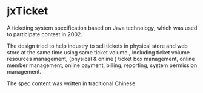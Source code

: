 # jxTicket
A ticketing system specification based on Java technology, which was used to participate contest in 2002.

The design tried to help industry to sell tickets in physical store and web store at the same time using same ticket volume., including ticket volume resources management, (physical & online ) ticket box management, online member management, online payment, billing, reporting, system permission management.

The spec content was written in traditional Chinese.
